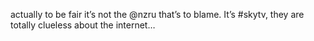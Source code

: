 <!--
id: 228734935
link: http://kevinisom.info/post/228734935/actually-to-be-fair-its-not-the-nzru-thats-to
slug: actually-to-be-fair-its-not-the-nzru-thats-to
date: Sat Oct 31 2009 22:09:15 GMT+1300 (NZDT)
raw: {"blog_name":"kevinisom","id":228734935,"post_url":"http://kevinisom.info/post/228734935/actually-to-be-fair-its-not-the-nzru-thats-to","slug":"actually-to-be-fair-its-not-the-nzru-thats-to","type":"text","date":"2009-10-31 09:09:15 GMT","timestamp":1256980155,"state":"published","format":"html","reblog_key":"cfiS3M6B","tags":[],"short_url":"http://tmblr.co/Zw68YyDeZVN","highlighted":[],"feed_item":"http://twitter.com/kev_nz/statuses/5310201963","from_feed_id":"650289","note_count":0,"title":null,"body":"<p>actually to be fair it&#8217;s not the @nzru that&#8217;s to blame. It&#8217;s #skytv, they are totally clueless about the internet&#8230;</p>"}
publish: 2009-10-031
tags: 
title: null
-->


actually to be fair it’s not the @nzru that’s to blame. It’s \#skytv,
they are totally clueless about the internet…


